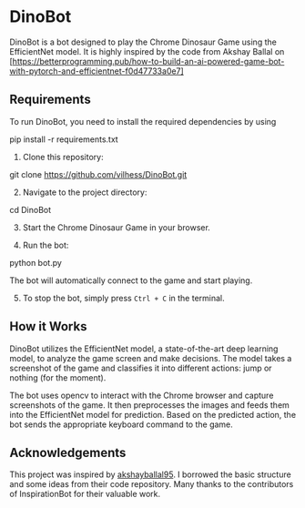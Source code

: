 # DinoBot

DinoBot is a bot designed to play the Chrome Dinosaur Game using the EfficientNet model. It is highly inspired by the code from Akshay Ballal on [https://betterprogramming.pub/how-to-build-an-ai-powered-game-bot-with-pytorch-and-efficientnet-f0d47733a0e7]

## Requirements

To run DinoBot, you need to install the required dependencies by using 

pip install -r requirements.txt

1. Clone this repository:

git clone https://github.com/vilhess/DinoBot.git

2. Navigate to the project directory:

cd DinoBot

3. Start the Chrome Dinosaur Game in your browser.

4. Run the bot:

python bot.py

The bot will automatically connect to the game and start playing.

5. To stop the bot, simply press `Ctrl + C` in the terminal.

## How it Works

DinoBot utilizes the EfficientNet model, a state-of-the-art deep learning model, to analyze the game screen and make decisions. The model takes a screenshot of the game and classifies it into different actions: jump or nothing (for the moment).

The bot uses opencv to interact with the Chrome browser and capture screenshots of the game. It then preprocesses the images and feeds them into the EfficientNet model for prediction. Based on the predicted action, the bot sends the appropriate keyboard command to the game.

## Acknowledgements

This project was inspired by [akshayballal95](https://github.com/akshayballal95/dino). I borrowed the basic structure and some ideas from their code repository. Many thanks to the contributors of InspirationBot for their valuable work.


